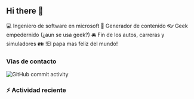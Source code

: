## Hi there 👋

:computer: Ingeniero de software en microsoft
:pencil: Generador de contenido
:eyeglasses: Geek empedernido (¿aun se usa geek?)
:oncoming_automobile: Fin de los autos, carreras y simuladores
:family:  !El papa mas feliz del mundo!

### Vias de contacto
![GitHub commit activity](https://img.shields.io/github/commit-activity/y/camilobonilla-pixel/camilobonilla-pixel)

### :zap: Actividad reciente
<!--START SECTION:actividad-->

<!--END_SECTION:activity-->